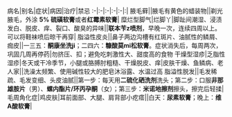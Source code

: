 

病名|别名|症状|病因|治疗|禁忌
:-|:-|:-|:-|:-|:|
腋毛藓||腋毛有黄色的蜡装物||剃光腋毛，外涂 **5% 硫磺软膏**或者**红霉素软膏**|
糜烂型脚气|烂脚丫|脚趾间潮湿、浸渍发白、脱皮、痒、裂口、酸臭的异味||**联本苄z喷剂**，早晚一次，连续四周以上。可以将鞋袜喷后晾干再穿|
脂溢性皮炎||鼻子两边沟槽有红斑片、油腻性的鳞屑、痂皮||一三五：**酮康坐洗ji**；二四六：**糠酸莫mi松软膏**。症状消失后，每周两次，巩固几周再停药|勿挤压、扣；避免吃刺激性大、甜度高的食物
干燥型湿疹|乏脂性湿疹|冬天或干冷季节，小腿或胳膊肘粗糙、干燥脱皮、痒|皮肤干燥、鱼鳞病、老人家||洗澡太频繁、使用碱性较大的肥皂沐浴露、水温过高
脂溢性脱发||毛发稀疏、毛发变细、头皮油腻||第一步：每天用**二硫化硒洗剂**洗头；第二步：口服**非那雄胺片**（男）、**螺内酯片/环丙孕酮**（女）；第三步：**米诺地擦剂**擦头，擦完后轻揉|
毛周角化症|鸡皮肤|耳前面部、大腿、肩背部小疙瘩||白天：**尿素软膏**；晚上：**维A酸软膏**|